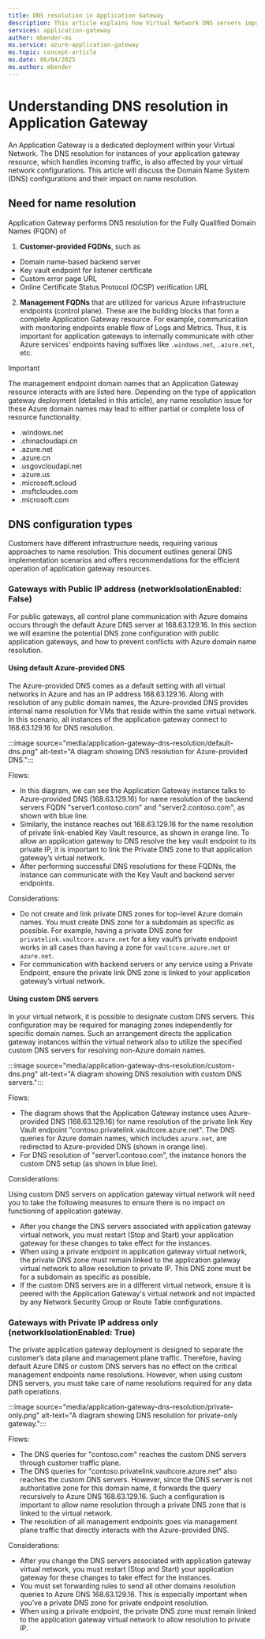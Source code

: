 ```yaml
---
title: DNS resolution in Application Gateway
description: This article explains how Virtual Network DNS servers impact DNS resolution for Azure Application Gateway.
services: application-gateway
author: mbender-ms
ms.service: azure-application-gateway
ms.topic: concept-article
ms.date: 06/04/2025
ms.author: mbender 
---
```


# Understanding DNS resolution in Application Gateway
An Application Gateway is a dedicated deployment within your Virtual Network. The DNS resolution for instances of your application gateway resource, which handles incoming traffic, is also affected by your virtual network configurations. This article will discuss the Domain Name System (DNS) configurations and their impact on name resolution.

## Need for name resolution
Application Gateway performs DNS resolution for the Fully Qualified Domain Names (FQDN) of

1) **Customer-provided FQDNs**, such as
* Domain name-based backend server
* Key vault endpoint for listener certificate
* Custom error page URL
* Online Certificate Status Protocol (OCSP) verification URL

2) **Management FQDNs** that are utilized for various Azure infrastructure endpoints (control plane). These are the building blocks that form a complete Application Gateway resource. For example, communication with monitoring endpoints enable flow of Logs and Metrics. Thus, it is important for application gateways to internally communicate with other Azure services' endpoints having suffixes like `.windows.net`, `.azure.net`, etc.

> [!IMPORTANT]
> The management endpoint domain names that an Application Gateway resource interacts with are listed here. Depending on the type of application gateway deployment (detailed in this article), any name resolution issue for these Azure domain names may lead to either partial or complete loss of resource functionality.
> 
> * .windows.net
> * .chinacloudapi.cn
> * .azure.net
> * .azure.cn
> * .usgovcloudapi.net
> * .azure.us
> * .microsoft.scloud
> * .msftcloudes.com
> * .microsoft.com 

## DNS configuration types
Customers have different infrastructure needs, requiring various approaches to name resolution. This document outlines general DNS implementation scenarios and offers recommendations for the efficient operation of application gateway resources.

### Gateways with Public IP address (networkIsolationEnabled: False)
For public gateways, all control plane communication with Azure domains occurs through the default Azure DNS server at 168.63.129.16. In this section we will examine the potential DNS zone configuration with public application gateways, and how to prevent conflicts with Azure domain name resolution.

#### Using default Azure-provided DNS
The Azure-provided DNS comes as a default setting with all virtual networks in Azure and has an IP address 168.63.129.16. Along with resolution of any public domain names, the Azure-provided DNS provides internal name resolution for VMs that reside within the same virtual network. In this scenario, all instances of the application gateway connect to 168.63.129.16 for DNS resolution. 

:::image source="media/application-gateway-dns-resolution/default-dns.png" alt-text="A diagram showing DNS resolution for Azure-provided DNS.":::

Flows: 
* In this diagram, we can see the Application Gateway instance talks to Azure-provided DNS (168.63.129.16) for name resolution of the backend servers FQDN "server1.contoso.com" and "server2.contoso.com", as shown with blue line.
* Similarly, the instance reaches out 168.63.129.16 for the name resolution of private link-enabled Key Vault resource, as shown in orange line. To allow an application gateway to DNS resolve the key vault endpoint to its private IP, it is important to link the Private DNS zone to that application gateway’s virtual network.
* After performing successful DNS resolutions for these FQDNs, the instance can communicate with the Key Vault and backend server endpoints.

Considerations:
* Do not create and link private DNS zones for top-level Azure domain names. You must create DNS zone for a subdomain as specific as possible. For example, having a private DNS zone for `privatelink.vaultcore.azure.net` for a key vault’s private endpoint works in all cases than having a zone for `vaultcore.azure.net` or `azure.net`.
* For communication with backend servers or any service using a Private Endpoint, ensure the private link DNS zone is linked to your application gateway’s virtual network. 

#### Using custom DNS servers

In your virtual network, it is possible to designate custom DNS servers. This configuration may be required for managing zones independently for specific domain names. Such an arrangement directs the application gateway instances within the virtual network also to utilize the specified custom DNS servers for resolving non-Azure domain names. 

:::image source="media/application-gateway-dns-resolution/custom-dns.png" alt-text="A diagram showing DNS resolution with custom DNS servers.":::

Flows: 
* The diagram shows that the Application Gateway instance uses Azure-provided DNS (168.63.129.16) for name resolution of the private link Key Vault endpoint "contoso.privatelink.vaultcore.azure.net". The DNS queries for Azure domain names, which includes `azure.net`, are redirected to Azure-provided DNS (shown in orange line).
* For DNS resolution of "server1.contoso.com", the instance honors the custom DNS setup (as shown in blue line). 

Considerations:

Using custom DNS servers on application gateway virtual network will need you to take the following measures to ensure there is no impact on functioning of application gateway. 

* After you change the DNS servers associated with application gateway virtual network, you must restart (Stop and Start) your application gateway for these changes to take effect for the instances.
* When using a private endpoint in application gateway virtual network, the private DNS zone must remain linked to the application gateway virtual network to allow resolution to private IP. This DNS zone must be for a subdomain as specific as possible.
* If the custom DNS servers are in a different virtual network, ensure it is peered with the Application Gateway's virtual network and not impacted by any Network Security Group or Route Table configurations. 

### Gateways with Private IP address only (networkIsolationEnabled: True)
The private application gateway deployment is designed to separate the customer’s data plane and management plane traffic. Therefore, having default Azure DNS or custom DNS servers has no effect on the critical management endpoints name resolutions. However, when using custom DNS servers, you must take care of name resolutions required for any data path operations.

:::image source="media/application-gateway-dns-resolution/private-only.png" alt-text="A diagram showing DNS resolution for private-only gateway.":::

Flows:
* The DNS queries for "contoso.com" reaches the custom DNS servers through customer traffic plane.
* The DNS queries for "contoso.privatelink.vaultcore.azure.net" also reaches the custom DNS servers. However, since the DNS server is not authoritative zone for this domain name, it forwards the query recursively to Azure DNS 168.63.129.16. Such a configuration is important to allow name resolution through a private DNS zone that is linked to the virtual network.
* The resolution of all management endpoints goes via management plane traffic that directly interacts with the Azure-provided DNS.

Considerations:

* After you change the DNS servers associated with application gateway virtual network, you must restart (Stop and Start) your application gateway for these changes to take effect for the instances.
* You must set forwarding rules to send all other domains resolution queries to Azure DNS 168.63.129.16. This is especially important when you’ve a private DNS zone for private endpoint resolution.
* When using a private endpoint, the private DNS zone must remain linked to the application gateway virtual network to allow resolution to private IP. 


